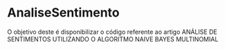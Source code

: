 # AnaliseSentimento
O objetivo deste é disponibilizar o código referente ao artigo ANÁLISE DE SENTIMENTOS UTILIZANDO O ALGORITMO NAIVE BAYES MULTINOMIAL
